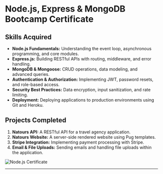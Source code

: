 # Node.js, Express & MongoDB Bootcamp Certificate




## Skills Acquired

- **Node.js Fundamentals:** Understanding the event loop, asynchronous programming, and core modules.
- **Express.js:** Building RESTful APIs with routing, middleware, and error handling.
- **MongoDB & Mongoose:** CRUD operations, data modeling, and advanced queries.
- **Authentication & Authorization:** Implementing JWT, password resets, and role-based access.
- **Security Best Practices:** Data encryption, input sanitization, and rate limiting.
- **Deployment:** Deploying applications to production environments using Git and Heroku.

## Projects Completed

1. **Natours API:** A RESTful API for a travel agency application.
2. **Natours Website:** A server-side rendered website using Pug templates.
3. **Stripe Integration:** Implementing payment processing with Stripe.
4. **Email & File Uploads:** Sending emails and handling file uploads within the application.

![Node.js Certificate](certificates/nodejs_certificate.png)


---

 
